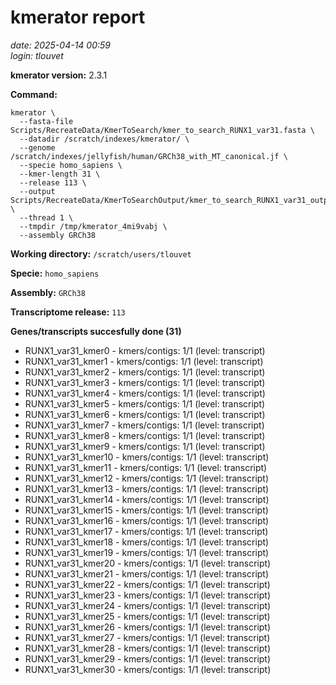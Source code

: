 # kmerator report
*date: 2025-04-14 00:59*  
*login: tlouvet*

**kmerator version:** 2.3.1

**Command:**

```
kmerator \
  --fasta-file Scripts/RecreateData/KmerToSearch/kmer_to_search_RUNX1_var31.fasta \
  --datadir /scratch/indexes/kmerator/ \
  --genome /scratch/indexes/jellyfish/human/GRCh38_with_MT_canonical.jf \
  --specie homo_sapiens \
  --kmer-length 31 \
  --release 113 \
  --output Scripts/RecreateData/KmerToSearchOutput/kmer_to_search_RUNX1_var31_output \
  --thread 1 \
  --tmpdir /tmp/kmerator_4mi9vabj \
  --assembly GRCh38
```

**Working directory:** `/scratch/users/tlouvet`

**Specie:** `homo_sapiens`

**Assembly:** `GRCh38`

**Transcriptome release:** `113`

**Genes/transcripts succesfully done (31)**

- RUNX1_var31_kmer0 - kmers/contigs: 1/1 (level: transcript)
- RUNX1_var31_kmer1 - kmers/contigs: 1/1 (level: transcript)
- RUNX1_var31_kmer2 - kmers/contigs: 1/1 (level: transcript)
- RUNX1_var31_kmer3 - kmers/contigs: 1/1 (level: transcript)
- RUNX1_var31_kmer4 - kmers/contigs: 1/1 (level: transcript)
- RUNX1_var31_kmer5 - kmers/contigs: 1/1 (level: transcript)
- RUNX1_var31_kmer6 - kmers/contigs: 1/1 (level: transcript)
- RUNX1_var31_kmer7 - kmers/contigs: 1/1 (level: transcript)
- RUNX1_var31_kmer8 - kmers/contigs: 1/1 (level: transcript)
- RUNX1_var31_kmer9 - kmers/contigs: 1/1 (level: transcript)
- RUNX1_var31_kmer10 - kmers/contigs: 1/1 (level: transcript)
- RUNX1_var31_kmer11 - kmers/contigs: 1/1 (level: transcript)
- RUNX1_var31_kmer12 - kmers/contigs: 1/1 (level: transcript)
- RUNX1_var31_kmer13 - kmers/contigs: 1/1 (level: transcript)
- RUNX1_var31_kmer14 - kmers/contigs: 1/1 (level: transcript)
- RUNX1_var31_kmer15 - kmers/contigs: 1/1 (level: transcript)
- RUNX1_var31_kmer16 - kmers/contigs: 1/1 (level: transcript)
- RUNX1_var31_kmer17 - kmers/contigs: 1/1 (level: transcript)
- RUNX1_var31_kmer18 - kmers/contigs: 1/1 (level: transcript)
- RUNX1_var31_kmer19 - kmers/contigs: 1/1 (level: transcript)
- RUNX1_var31_kmer20 - kmers/contigs: 1/1 (level: transcript)
- RUNX1_var31_kmer21 - kmers/contigs: 1/1 (level: transcript)
- RUNX1_var31_kmer22 - kmers/contigs: 1/1 (level: transcript)
- RUNX1_var31_kmer23 - kmers/contigs: 1/1 (level: transcript)
- RUNX1_var31_kmer24 - kmers/contigs: 1/1 (level: transcript)
- RUNX1_var31_kmer25 - kmers/contigs: 1/1 (level: transcript)
- RUNX1_var31_kmer26 - kmers/contigs: 1/1 (level: transcript)
- RUNX1_var31_kmer27 - kmers/contigs: 1/1 (level: transcript)
- RUNX1_var31_kmer28 - kmers/contigs: 1/1 (level: transcript)
- RUNX1_var31_kmer29 - kmers/contigs: 1/1 (level: transcript)
- RUNX1_var31_kmer30 - kmers/contigs: 1/1 (level: transcript)
